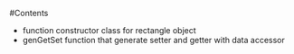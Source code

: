 #Contents
- function constructor class for rectangle object
- genGetSet function that generate setter and getter with data accessor